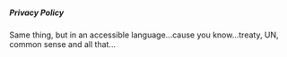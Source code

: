 ##### Privacy Policy

Same thing, but in an accessible language...cause you know...treaty, UN, common sense and all that...
